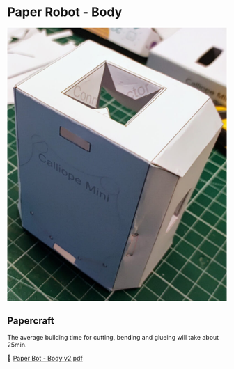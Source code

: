 # Paper Robot - Body

![Example of paper robot body](paper_robot_body.jpg)

## Papercraft

The average building time for cutting, bending and glueing will take about 25min.

📄 [Paper Bot - Body v2.pdf](papercraft/Paper%20Bot%20-%20Body%20v2.pdf)
